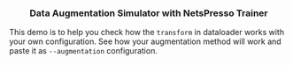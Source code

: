 ### <center>Data Augmentation Simulator with NetsPresso Trainer</center>

This demo is to help you check how the `transform` in dataloader works with your own configuration. See how your augmentation method will work and paste it as `--augmentation` configuration.